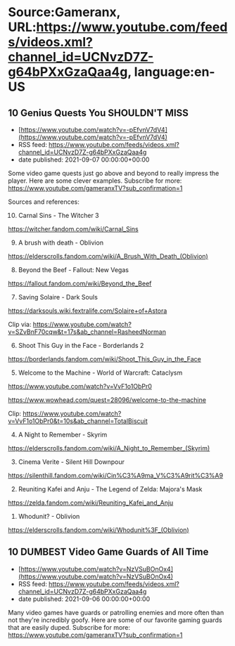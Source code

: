 # Source:Gameranx, URL:https://www.youtube.com/feeds/videos.xml?channel_id=UCNvzD7Z-g64bPXxGzaQaa4g, language:en-US

## 10 Genius Quests You SHOULDN'T MISS
 - [https://www.youtube.com/watch?v=-pEfvnV7dV4](https://www.youtube.com/watch?v=-pEfvnV7dV4)
 - RSS feed: https://www.youtube.com/feeds/videos.xml?channel_id=UCNvzD7Z-g64bPXxGzaQaa4g
 - date published: 2021-09-07 00:00:00+00:00

Some video game quests just go above and beyond to really impress the player. Here are some clever examples.
Subscribe for more: https://www.youtube.com/gameranxTV?sub_confirmation=1



Sources and references:

10. Carnal Sins - The Witcher 3

https://witcher.fandom.com/wiki/Carnal_Sins




9. A brush with death - Oblivion

https://elderscrolls.fandom.com/wiki/A_Brush_With_Death_(Oblivion)





8. Beyond the Beef - Fallout: New Vegas 

https://fallout.fandom.com/wiki/Beyond_the_Beef




7. Saving Solaire - Dark Souls

https://darksouls.wiki.fextralife.com/Solaire+of+Astora

Clip via:
https://www.youtube.com/watch?v=SZvBnF70cqw&t=17s&ab_channel=RasheedNorman




6. Shoot This Guy in the Face - Borderlands 2

https://borderlands.fandom.com/wiki/Shoot_This_Guy_in_the_Face



5. Welcome to the Machine - World of Warcraft: Cataclysm 

https://www.youtube.com/watch?v=VvF1o1ObPr0

https://www.wowhead.com/quest=28096/welcome-to-the-machine

Clip: https://www.youtube.com/watch?v=VvF1o1ObPr0&t=10s&ab_channel=TotalBiscuit






4. A Night to Remember - Skyrim

https://elderscrolls.fandom.com/wiki/A_Night_to_Remember_(Skyrim)




3. Cinema Verite - Silent Hill Downpour

https://silenthill.fandom.com/wiki/Cin%C3%A9ma_V%C3%A9rit%C3%A9




2. Reuniting Kafei and Anju - The Legend of Zelda: Majora's Mask

https://zelda.fandom.com/wiki/Reuniting_Kafei_and_Anju




1. Whodunit? - Oblivion

https://elderscrolls.fandom.com/wiki/Whodunit%3F_(Oblivion)

## 10 DUMBEST Video Game Guards of All Time
 - [https://www.youtube.com/watch?v=NzVSuBOnOx4](https://www.youtube.com/watch?v=NzVSuBOnOx4)
 - RSS feed: https://www.youtube.com/feeds/videos.xml?channel_id=UCNvzD7Z-g64bPXxGzaQaa4g
 - date published: 2021-09-06 00:00:00+00:00

Many video games have guards or patrolling enemies and more often than not they're incredibly goofy. Here are some of our favorite gaming guards that are easily duped.
Subscribe for more: https://www.youtube.com/gameranxTV?sub_confirmation=1

